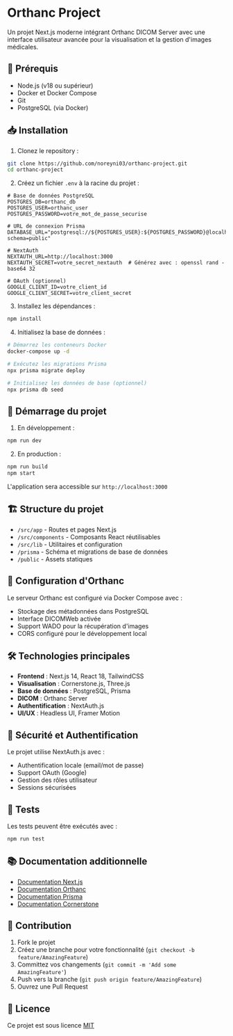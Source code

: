 # Orthanc Project

Un projet Next.js moderne intégrant Orthanc DICOM Server avec une interface utilisateur avancée pour la visualisation et la gestion d'images médicales.

## 🚀 Prérequis

- Node.js (v18 ou supérieur)
- Docker et Docker Compose
- Git
- PostgreSQL (via Docker)

## 📥 Installation

1. Clonez le repository :
```bash
git clone https://github.com/noreyni03/orthanc-project.git
cd orthanc-project
```

2. Créez un fichier `.env` à la racine du projet :
```env
# Base de données PostgreSQL
POSTGRES_DB=orthanc_db
POSTGRES_USER=orthanc_user
POSTGRES_PASSWORD=votre_mot_de_passe_securise

# URL de connexion Prisma
DATABASE_URL="postgresql://${POSTGRES_USER}:${POSTGRES_PASSWORD}@localhost:5432/${POSTGRES_DB}?schema=public"

# NextAuth
NEXTAUTH_URL=http://localhost:3000
NEXTAUTH_SECRET=votre_secret_nextauth  # Générez avec : openssl rand -base64 32

# OAuth (optionnel)
GOOGLE_CLIENT_ID=votre_client_id
GOOGLE_CLIENT_SECRET=votre_client_secret
```

3. Installez les dépendances :
```bash
npm install
```

4. Initialisez la base de données :
```bash
# Démarrez les conteneurs Docker
docker-compose up -d

# Exécutez les migrations Prisma
npx prisma migrate deploy

# Initialisez les données de base (optionnel)
npx prisma db seed
```

## 🚀 Démarrage du projet

1. En développement :
```bash
npm run dev
```

2. En production :
```bash
npm run build
npm start
```

L'application sera accessible sur `http://localhost:3000`

## 🏗️ Structure du projet

- `/src/app` - Routes et pages Next.js
- `/src/components` - Composants React réutilisables
- `/src/lib` - Utilitaires et configuration
- `/prisma` - Schéma et migrations de base de données
- `/public` - Assets statiques

## 🔧 Configuration d'Orthanc

Le serveur Orthanc est configuré via Docker Compose avec :
- Stockage des métadonnées dans PostgreSQL
- Interface DICOMWeb activée
- Support WADO pour la récupération d'images
- CORS configuré pour le développement local

## 🛠️ Technologies principales

- **Frontend** : Next.js 14, React 18, TailwindCSS
- **Visualisation** : Cornerstone.js, Three.js
- **Base de données** : PostgreSQL, Prisma
- **DICOM** : Orthanc Server
- **Authentification** : NextAuth.js
- **UI/UX** : Headless UI, Framer Motion

## 🔐 Sécurité et Authentification

Le projet utilise NextAuth.js avec :
- Authentification locale (email/mot de passe)
- Support OAuth (Google)
- Gestion des rôles utilisateur
- Sessions sécurisées

## 🧪 Tests

Les tests peuvent être exécutés avec :
```bash
npm run test
```

## 📚 Documentation additionnelle

- [Documentation Next.js](https://nextjs.org/docs)
- [Documentation Orthanc](https://book.orthanc-server.com)
- [Documentation Prisma](https://www.prisma.io/docs)
- [Documentation Cornerstone](https://docs.cornerstonejs.org)

## 🤝 Contribution

1. Fork le projet
2. Créez une branche pour votre fonctionnalité (`git checkout -b feature/AmazingFeature`)
3. Committez vos changements (`git commit -m 'Add some AmazingFeature'`)
4. Push vers la branche (`git push origin feature/AmazingFeature`)
5. Ouvrez une Pull Request

## 📄 Licence

Ce projet est sous licence [MIT](LICENSE)

